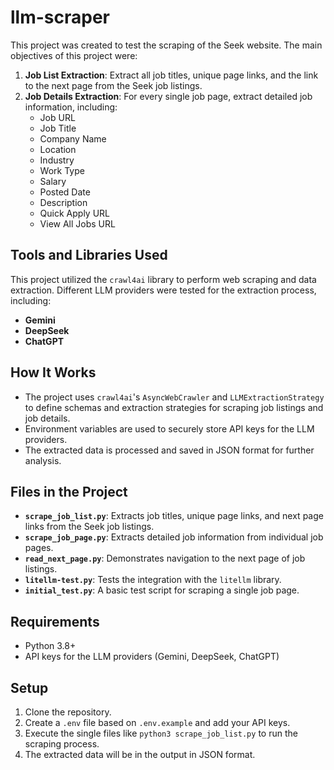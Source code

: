 # llm-scraper

This project was created to test the scraping of the Seek website. The main objectives of this project were:

1. **Job List Extraction**: Extract all job titles, unique page links, and the link to the next page from the Seek job listings.
2. **Job Details Extraction**: For every single job page, extract detailed job information, including:
   - Job URL
   - Job Title
   - Company Name
   - Location
   - Industry
   - Work Type
   - Salary
   - Posted Date
   - Description
   - Quick Apply URL
   - View All Jobs URL

## Tools and Libraries Used

This project utilized the `crawl4ai` library to perform web scraping and data extraction. Different LLM providers were tested for the extraction process, including:
- **Gemini**
- **DeepSeek**
- **ChatGPT**

## How It Works

- The project uses `crawl4ai`'s `AsyncWebCrawler` and `LLMExtractionStrategy` to define schemas and extraction strategies for scraping job listings and job details.
- Environment variables are used to securely store API keys for the LLM providers.
- The extracted data is processed and saved in JSON format for further analysis.

## Files in the Project

- **`scrape_job_list.py`**: Extracts job titles, unique page links, and next page links from the Seek job listings.
- **`scrape_job_page.py`**: Extracts detailed job information from individual job pages.
- **`read_next_page.py`**: Demonstrates navigation to the next page of job listings.
- **`litellm-test.py`**: Tests the integration with the `litellm` library.
- **`initial_test.py`**: A basic test script for scraping a single job page.

## Requirements

- Python 3.8+
- API keys for the LLM providers (Gemini, DeepSeek, ChatGPT)

## Setup

1. Clone the repository.
2. Create a `.env` file based on `.env.example` and add your API keys.
3. Execute the single files like `python3 scrape_job_list.py` to run the scraping process.
4. The extracted data will be in the output in JSON format.